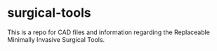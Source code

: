 # surgical-tools
This is a repo for CAD files and information regarding the Replaceable Minimally Invasive Surgical Tools. 
